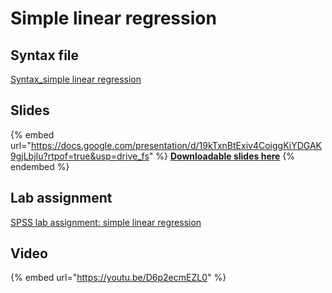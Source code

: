 # Simple linear regression

## Syntax file

[Syntax\_simple linear regression](https://drive.google.com/open?id=1uREYl4TIvkM5QAA8rfyyrVaf4oB4mv2r\&usp=drive_fs)

## Slides

{% embed url="https://docs.google.com/presentation/d/19kTxnBtExiv4CoiggKiYDGAK9gjLbjIu?rtpof=true&usp=drive_fs" %}
[**Downloadable slides here**](https://docs.google.com/presentation/d/19kTxnBtExiv4CoiggKiYDGAK9gjLbjIu?rtpof=true\&usp=drive_fs)
{% endembed %}

## Lab assignment

[SPSS lab assignment: simple linear regression](https://docs.google.com/document/d/1IrpPu-hjOO_nYsAj8nG_c7OI6v4kS68Tpa3PhYumTnY/edit?usp=sharing)

## Video

{% embed url="https://youtu.be/D6p2ecmEZL0" %}
